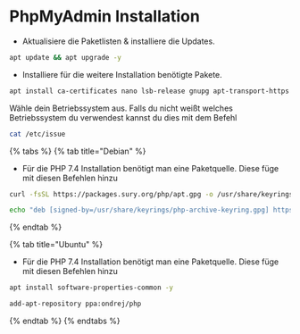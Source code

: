 # PhpMyAdmin Installation

* Aktualisiere die Paketlisten & installiere die Updates.

```bash
apt update && apt upgrade -y
```

* Installiere für die weitere Installation benötigte Pakete.

```bash
apt install ca-certificates nano lsb-release gnupg apt-transport-https curl unzip -y
```

Wähle dein Betriebssystem aus.
Falls du nicht weißt welches Betriebssystem du verwendest kannst du dies mit dem Befehl 
```bash
cat /etc/issue
```
{% tabs %}
{% tab title="Debian" %}
* Für die PHP 7.4 Installation benötigt man eine Paketquelle. Diese füge mit diesen Befehlen hinzu

```bash
curl -fsSL https://packages.sury.org/php/apt.gpg -o /usr/share/keyrings/php-archive-keyring.gpg
```

```bash
echo "deb [signed-by=/usr/share/keyrings/php-archive-keyring.gpg] https://packages.sury.org/php/ $(lsb_release -sc) main" > /etc/apt/sources.list.d/php.list
```
{% endtab %}

{% tab title="Ubuntu" %}
* Für die PHP 7.4 Installation benötigt man eine Paketquelle. Diese füge mit diesen Befehlen hinzu

```bash
apt install software-properties-common -y
```

```bash
add-apt-repository ppa:ondrej/php
```
{% endtab %}
{% endtabs %}
